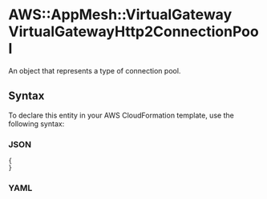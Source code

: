 # AWS::AppMesh::VirtualGateway VirtualGatewayHttp2ConnectionPool<a name="aws-properties-appmesh-virtualgateway-virtualgatewayhttp2connectionpool"></a>

An object that represents a type of connection pool\.

## Syntax<a name="aws-properties-appmesh-virtualgateway-virtualgatewayhttp2connectionpool-syntax"></a>

To declare this entity in your AWS CloudFormation template, use the following syntax:

### JSON<a name="aws-properties-appmesh-virtualgateway-virtualgatewayhttp2connectionpool-syntax.json"></a>

```
{
}
```

### YAML<a name="aws-properties-appmesh-virtualgateway-virtualgatewayhttp2connectionpool-syntax.yaml"></a>

```
```